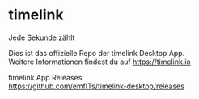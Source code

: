 # timelink
Jede Sekunde zählt

Dies ist das offizielle Repo der timelink Desktop App. <br>
Weitere Informationen findest du auf https://timelink.io


timelink App Releases:<br>
https://github.com/emfITs/timelink-desktop/releases
